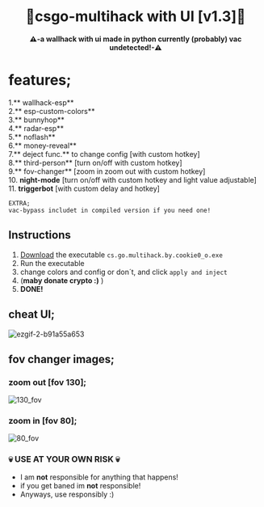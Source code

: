 <div align=center>
  
  # 💎csgo-multihack with UI [v1.3]💎
  
  **⚠️-a wallhack with ui made in python currently (probably) vac undetected!-⚠️** 
  
</div>


# features;
1.**  wallhack-esp**  
2.**  esp-custom-colors**  
3.**  bunnyhop**  
4.**  radar-esp**  
5.**  noflash**  
6.**  money-reveal**  
7.**  deject func.** to change config [with custom hotkey]  
8.**  third-person** [turn on/off with custom hotkey]  
9.**  fov-changer** [zoom in zoom out with custom hotkey]  
10. **night-mode** [turn on/off with custom hotkey and light value adjustable]  
11. **triggerbot** [with custom delay and hotkey]  
```
EXTRA;  
vac-bypass includet in compiled version if you need one!
```


## Instructions
1. [Download](https://github.com/cookie0o/csgo-multihack/releases/tag/v1.2) the executable `cs.go.multihack.by.cookie0_o.exe`
2. Run the executable 
3. change colors and config or don´t, and click `apply and inject`
4. (**maby donate crypto :)** )
5. **DONE!**

## cheat UI;
![ezgif-2-b91a55a653](https://user-images.githubusercontent.com/81589649/155862596-0434e3a0-219c-438c-841c-b7a09de958da.gif)

## fov changer images;
### **zoom out [fov 130];**
![130_fov](https://user-images.githubusercontent.com/81589649/154828467-64a508e4-0df8-49c7-b12a-9ea9f224e47e.png)
### **zoom in [fov 80];**
![80_fov](https://user-images.githubusercontent.com/81589649/154828473-637fabe8-4a9b-4349-a941-7e0c7353fd48.png)


### 💀 USE AT YOUR OWN RISK 💀
- I am **not** responsible for anything that happens!
- if you get baned im **not** responsible!
- Anyways, use responsibly :)
 
